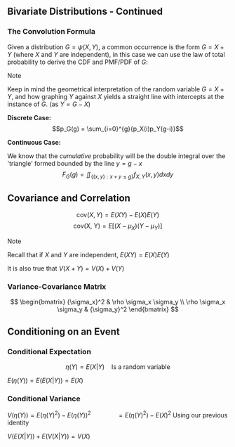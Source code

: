 
## Bivariate Distributions - Continued

### The Convolution Formula

Given a distribution $G = \psi(X,Y)$, a common occurrence is the form $G = X + Y$ (where $X$ and $Y$ are independent), in this case we can use the law of total probability to derive the CDF and PMF/PDF of $G$:

>[!note] 
>Keep in mind the geometrical interpretation of the random variable $G = X + Y$, and how graphing $Y$ against $X$ yields a straight line with intercepts at the instance of $G$. (as $Y = G - X$)

**Discrete Case:**
$$p_G(g) = \sum_{i=0}^{g}{p_X(i)p_Y(g-i)}$$



**Continuous Case:**

We know that the *cumulative* probability will be the double integral over the 'triangle' formed bounded by the line $y = g - x$
$$F_G(g) = \iint_{\{(x,y) : x+y \leq g\}}{}f_{X,Y}(x,y)dxdy$$


## Covariance and Correlation

$$\text{cov}(X,Y) = E(XY)-E(X)E(Y)$$
$$\text{cov(X, Y)} = E[(X-\mu_X)(Y-\mu_Y)]$$


>[!note]
>Recall that if $X$ and $Y$ are independent, $E(XY) = E(X)E(Y)$
>
>It is also true that $V(X+Y) = V(X) + V(Y)$
### Variance-Covariance Matrix
$$
\begin{bmatrix}
	{\sigma_x}^2 & \rho \sigma_x \sigma_y \\
	\rho \sigma_x \sigma_y & {\sigma_y}^2
\end{bmatrix}
$$



## Conditioning on an Event




### Conditional Expectation

$$\eta(Y) = E(X \vert Y) \ \ \ \text{ Is a random variable}$$

$E(\eta(Y)) = E(E(X \vert Y)) = E(X)$




### Conditional Variance

$V(\eta(Y)) = E(\eta(Y)^2) - E(\eta(Y))^2$
$\ \ \ \ \ \ \ \ \ \ \ \ \ \  =E(\eta(Y)^2)-E(X)^2$ Using our previous identity


$V(E(X \vert Y)) + E(V(X \vert Y)) = V(X)$

